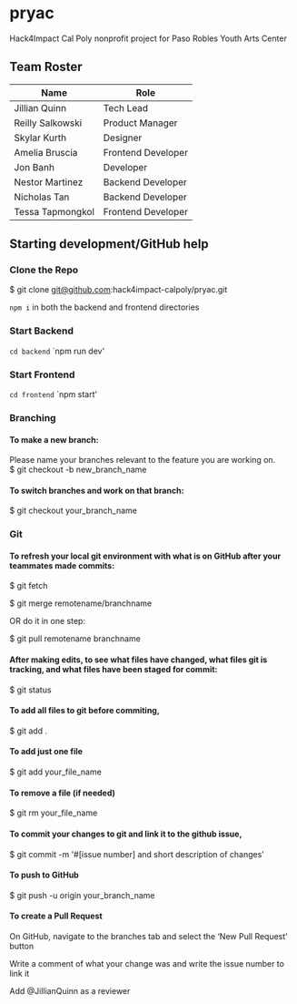 # pryac
Hack4Impact Cal Poly nonprofit project for Paso Robles Youth Arts Center

## Team Roster

|       Name           |        Role         |
| -----------------    | ------------------- | 
| Jillian Quinn        | Tech Lead           |
| Reilly Salkowski     | Product Manager     | 
| Skylar Kurth         | Designer            | 
| Amelia Bruscia       | Frontend Developer  | 
| Jon Banh             | Developer           | 
| Nestor Martinez      | Backend Developer   | 
| Nicholas Tan         | Backend Developer   | 
| Tessa Tapmongkol     | Frontend Developer  | 

## Starting development/GitHub help

### Clone the Repo
$ git clone git@github.com:hack4impact-calpoly/pryac.git

`npm i` in both the backend and frontend directories

### Start Backend
`cd backend`
`npm run dev'

### Start Frontend
`cd frontend`
`npm start'

### Branching
#### To make a new branch:
Please name your branches relevant to the feature you are working on.  
$ git checkout -b new_branch_name

#### To switch branches and work on that branch:
$ git checkout your_branch_name

### Git
#### To refresh your local git environment with what is on GitHub after your teammates made commits: 
$ git fetch

$ git merge remotename/branchname

OR do it in one step:

$ git pull remotename branchname

#### After making edits, to see what files have changed, what files git is tracking, and what files have been staged for commit:
$ git status

#### To add all files to git before commiting, 
$ git add .

#### To add just one file
$ git add your_file_name

#### To remove a file (if needed)
$ git rm your_file_name

#### To commit your changes to git and link it to the github issue,
$ git commit -m '#[issue number] and short description of changes'

#### To push to GitHub
$ git push -u origin your_branch_name

#### To create a Pull Request
On GitHub, navigate to the branches tab and select the ‘New Pull Request’ button

Write a comment of what your change was and write the issue number to link it

Add @JillianQuinn as a reviewer
